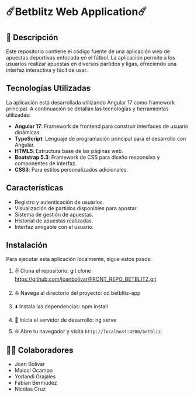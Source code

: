 # ☄️Betblitz Web Application☄️

## 📃 Descripción
Este repositorio contiene el código fuente de una aplicación web de apuestas deportivas enfocada en el fútbol. La aplicación permite a los usuarios realizar apuestas en diversos partidos y ligas, ofreciendo una interfaz interactiva y fácil de usar.

## Tecnologías Utilizadas
La aplicación está desarrollada utilizando Angular 17 como framework principal. A continuación se detallan las tecnologías y herramientas utilizadas:

- **Angular 17**: Framework de frontend para construir interfaces de usuario dinámicas.
- **TypeScript**: Lenguaje de programación principal para el desarrollo con Angular.
- **HTML5**: Estructura base de las páginas web.
- **Bootstrap 5.3**: Framework de CSS para diseño responsivo y componentes de interfaz.
- **CSS3**: Para estilos personalizados adicionales.

## Características
- Registro y autenticación de usuarios.
- Visualización de partidos disponibles para apostar.
- Sistema de gestión de apuestas.
- Historial de apuestas realizadas.
- Interfaz amigable con el usuario.

## Instalación
Para ejecutar esta aplicación localmente, sigue estos pasos:

1. ✌️ Clona el repositorio:
git clone https://github.com/joanbolivar/FRONT_REPO_BETBLITZ.git

2. ⛵ Navega al directorio del proyecto:
cd betblitz-app

3. ⬇️ Instala las dependencias:
npm install

4. 🚀 Inicia el servidor de desarrollo:
ng serve

5. 🌐 Abre tu navegador y visita `http://localhost:4200/betbliz`.

## 👨‍💻 Colaboradores
- Joan Bolivar
- Maicol Ocampo
- Yorlandi Grajales
- Fabian Bermúdez
- Nicolas Cruz

